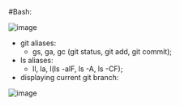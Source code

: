 #Bash:

![image](https://github.com/user-attachments/assets/777be8b9-f8f4-49a3-8411-a56c5c0d7379)
- git aliases:
    - gs, ga, gc (git status, git add, git commit);
- ls aliases:
    - ll, la, l(ls -alF, ls -A, ls -CF);
- displaying current git branch:

![image](https://github.com/user-attachments/assets/7020a596-74eb-4714-bb06-7c0f4ac54a22)

